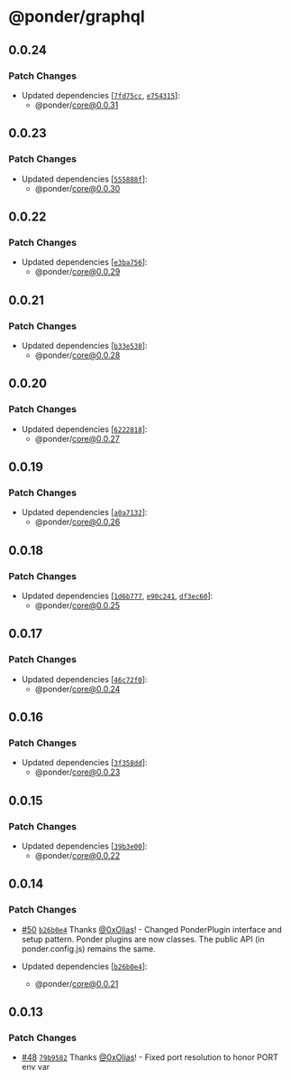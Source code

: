 # @ponder/graphql

## 0.0.24

### Patch Changes

- Updated dependencies [[`7fd75cc`](https://github.com/0xOlias/ponder/commit/7fd75cc148040ed868983f1e2cb73efccda27bcf), [`e754315`](https://github.com/0xOlias/ponder/commit/e7543152a8d17b41317eb2b823c1f198cc97c7f3)]:
  - @ponder/core@0.0.31

## 0.0.23

### Patch Changes

- Updated dependencies [[`555888f`](https://github.com/0xOlias/ponder/commit/555888f1f9a5ba91ca1f1da8529aab3c7f52b87b)]:
  - @ponder/core@0.0.30

## 0.0.22

### Patch Changes

- Updated dependencies [[`e3ba756`](https://github.com/0xOlias/ponder/commit/e3ba756eed30aa7c4427d2ff6b22b5f07152bcc3)]:
  - @ponder/core@0.0.29

## 0.0.21

### Patch Changes

- Updated dependencies [[`b33e538`](https://github.com/0xOlias/ponder/commit/b33e538b518a4fc0b8615ed684acb9bcafaca616)]:
  - @ponder/core@0.0.28

## 0.0.20

### Patch Changes

- Updated dependencies [[`6222818`](https://github.com/0xOlias/ponder/commit/622281822df281246c305b0e165fffc5dfd93fe5)]:
  - @ponder/core@0.0.27

## 0.0.19

### Patch Changes

- Updated dependencies [[`a0a7132`](https://github.com/0xOlias/ponder/commit/a0a713271dbcc6ce2f63f34595b85d63f474f30b)]:
  - @ponder/core@0.0.26

## 0.0.18

### Patch Changes

- Updated dependencies [[`1d6b777`](https://github.com/0xOlias/ponder/commit/1d6b77778d4004946ca4aafcdbac1aff1f6453a0), [`e90c241`](https://github.com/0xOlias/ponder/commit/e90c2410a33ea61a05d24f82c8aa2bafb0696612), [`df3ec60`](https://github.com/0xOlias/ponder/commit/df3ec601852556be788335c016c99710c4277487)]:
  - @ponder/core@0.0.25

## 0.0.17

### Patch Changes

- Updated dependencies [[`46c72f0`](https://github.com/0xOlias/ponder/commit/46c72f0f66364098eb2ea2c328259c46f78735d4)]:
  - @ponder/core@0.0.24

## 0.0.16

### Patch Changes

- Updated dependencies [[`3f358dd`](https://github.com/0xOlias/ponder/commit/3f358dddbcb4c0f7dfe427a9db847bd2388be019)]:
  - @ponder/core@0.0.23

## 0.0.15

### Patch Changes

- Updated dependencies [[`39b3e00`](https://github.com/0xOlias/ponder/commit/39b3e00ea29142e1b893ca2170116b9988e8f623)]:
  - @ponder/core@0.0.22

## 0.0.14

### Patch Changes

- [#50](https://github.com/0xOlias/ponder/pull/50) [`b26b0e4`](https://github.com/0xOlias/ponder/commit/b26b0e456674c2170bf23e84f79246f1a56e82d9) Thanks [@0xOlias](https://github.com/0xOlias)! - Changed PonderPlugin interface and setup pattern. Ponder plugins are now classes. The public API (in ponder.config.js) remains the same.

- Updated dependencies [[`b26b0e4`](https://github.com/0xOlias/ponder/commit/b26b0e456674c2170bf23e84f79246f1a56e82d9)]:
  - @ponder/core@0.0.21

## 0.0.13

### Patch Changes

- [#48](https://github.com/0xOlias/ponder/pull/48) [`79b9582`](https://github.com/0xOlias/ponder/commit/79b9582d115e11e731fcdcc999ab1c58e94572f3) Thanks [@0xOlias](https://github.com/0xOlias)! - Fixed port resolution to honor PORT env var
